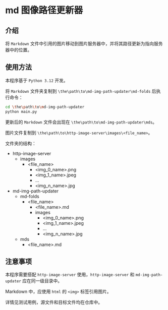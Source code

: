 # md 图像路径更新器

## 介绍

将 `Markdown` 文件中引用的图片移动到图片服务器中，并将其路径更新为指向服务器中的位置。

## 使用方法

本程序基于 `Python 3.12` 开发。

将 `Markdown` 文件夹复制到 `\the\path\to\md-img-path-updater\md-folds` 后执行命令：

```bash
cd \the\path\to\md-img-path-updater
python main.py
```

更新后的 `Markdown` 文件会出现在 `\the\path\to\md-img-path-updater\mds`。

图片文件复制到 `\the\path\to\http-image-server\images\<file_name>`。

文件夹的结构：

- http-image-server
  - images
    - <file_name>
      - <img_0_name>.png
      - <img_1_name>.jpeg
      - ...
      - <img_n_name>.jpg
- md-img-path-updater
  - md-folds
    - <file_name>
      - <file_name>.md
      - images
        - <img_0_name>.png
        - <img_1_name>.jpeg
        - ...
        - <img_n_name>.jpg
  - mds
    - <file_name>.md

## 注意事项

本程序需要搭配 `http-image-server` 使用，`http-image-server` 和 `md-img-path-updater` 应在同一级目录中。

Markdown 中，应使用 `html` 的 `<img>` 标签引用图片。

详情见测试用例，源文件和目标文件均在仓库中。
